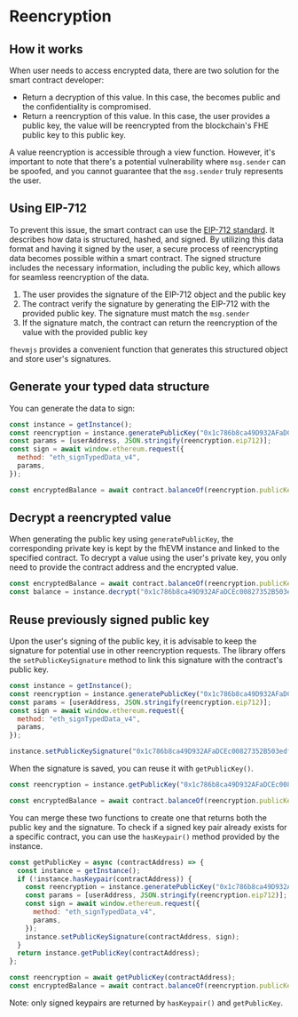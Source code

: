 # Reencryption

## How it works

When user needs to access encrypted data, there are two solution for the smart contract developer:

- Return a decryption of this value. In this case, the becomes public and the confidentiality is compromised.
- Return a reencryption of this value. In this case, the user provides a public key, the value will be reencrypted from the blockchain's FHE public key to this public key.

A value reencryption is accessible through a view function. However, it's important to note that there's a potential vulnerability where `msg.sender` can be spoofed, and you cannot guarantee that the `msg.sender` truly represents the user.

## Using EIP-712

To prevent this issue, the smart contract can use the [EIP-712 standard](https://eips.ethereum.org/EIPS/eip-712). It describes how data is structured, hashed, and signed. By utilizing this data format and having it signed by the user, a secure process of reencrypting data becomes possible within a smart contract. The signed structure includes the necessary information, including the public key, which allows for seamless reencryption of the data.

1. The user provides the signature of the EIP-712 object and the public key
2. The contract verify the signature by generating the EIP-712 with the provided public key. The signature must match the `msg.sender`
3. If the signature match, the contract can return the reencryption of the value with the provided public key

`fhevmjs` provides a convenient function that generates this structured object and store user's signatures.

## Generate your typed data structure

You can generate the data to sign:

```javascript
const instance = getInstance();
const reencryption = instance.generatePublicKey("0x1c786b8ca49D932AFaDCEc00827352B503edf16c");
const params = [userAddress, JSON.stringify(reencryption.eip712)];
const sign = await window.ethereum.request({
  method: "eth_signTypedData_v4",
  params,
});

const encryptedBalance = await contract.balanceOf(reencryption.publicKey, sign);
```

## Decrypt a reencrypted value

When generating the public key using `generatePublicKey`, the corresponding private key is kept by the fhEVM instance and linked to the specified contract. To decrypt a value using the user's private key, you only need to provide the contract address and the encrypted value.

```javascript
const encryptedBalance = await contract.balanceOf(reencryption.publicKey, sign);
const balance = instance.decrypt("0x1c786b8ca49D932AFaDCEc00827352B503edf16c", encryptedBalance);
```

## Reuse previously signed public key

Upon the user's signing of the public key, it is advisable to keep the signature for potential use in other reencryption requests. The library offers the `setPublicKeySignature` method to link this signature with the contract's public key.

```javascript
const instance = getInstance();
const reencryption = instance.generatePublicKey("0x1c786b8ca49D932AFaDCEc00827352B503edf16c");
const params = [userAddress, JSON.stringify(reencryption.eip712)];
const sign = await window.ethereum.request({
  method: "eth_signTypedData_v4",
  params,
});

instance.setPublicKeySignature("0x1c786b8ca49D932AFaDCEc00827352B503edf16c", sign);
```

When the signature is saved, you can reuse it with `getPublicKey()`.

```javascript
const reencryption = instance.getPublicKey("0x1c786b8ca49D932AFaDCEc00827352B503edf16c");

const encryptedBalance = await contract.balanceOf(reencryption.publicKey, reencryption.signature);
```

You can merge these two functions to create one that returns both the public key and the signature. To check if a signed key pair already exists for a specific contract, you can use the `hasKeypair()` method provided by the instance.

```javascript
const getPublicKey = async (contractAddress) => {
  const instance = getInstance();
  if (!instance.hasKeypair(contractAddress)) {
    const reencryption = instance.generatePublicKey("0x1c786b8ca49D932AFaDCEc00827352B503edf16c");
    const params = [userAddress, JSON.stringify(reencryption.eip712)];
    const sign = await window.ethereum.request({
      method: "eth_signTypedData_v4",
      params,
    });
    instance.setPublicKeySignature(contractAddress, sign);
  }
  return instance.getPublicKey(contractAddress);
};

const reencryption = await getPublicKey(contractAddress);
const encryptedBalance = await contract.balanceOf(reencryption.publicKey, reencryption.signature);
```

Note: only signed keypairs are returned by `hasKeypair()` and `getPublicKey`.
